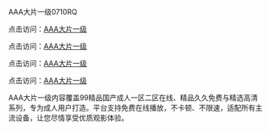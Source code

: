 AAA大片一级0710RQ

点击访问：<a href="https://heiliao2dmwwy.pages.dev">AAA大片一级</a> 

点击访问：<a href="https://heiliao2dmwwy.pages.dev">AAA大片一级</a> 

点击访问：<a href="https://heiliao2dmwwy.pages.dev">AAA大片一级</a> 

点击访问：<a href="https://heiliao2dmwwy.pages.dev">AAA大片一级</a>

AAA大片一级内容覆盖99精品国产成人一区二区在线、精品久久免费与精选高清系列，专为成人用户打造。平台支持免费在线播放，不卡顿、不限速，适配所有主流设备，让您尽情享受优质观影体验。

<span style="display:none;">[Canonical link](https://github.com/O20250710/So17)</span>
